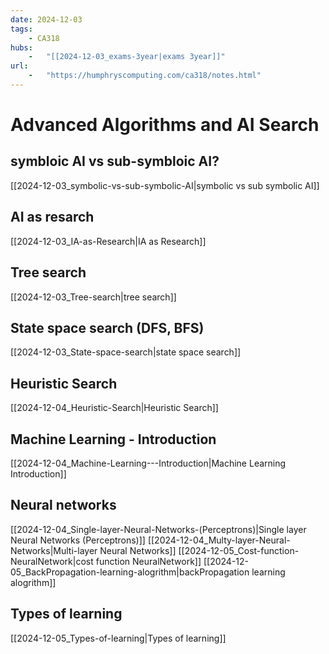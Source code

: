 ```yaml
---
date: 2024-12-03 
tags: 
    - CA318
hubs: 
    -   "[[2024-12-03_exams-3year|exams 3year]]"
url:
    -   "https://humphryscomputing.com/ca318/notes.html"
---
```


# Advanced Algorithms and AI Search

## symbloic AI vs sub-symbloic AI?
[[2024-12-03_symbolic-vs-sub-symbolic-AI|symbolic vs sub symbolic AI]]

## AI as resarch
[[2024-12-03_IA-as-Research|IA as Research]]

## Tree search
[[2024-12-03_Tree-search|tree search]]

## State space search (DFS, BFS)
[[2024-12-03_State-space-search|state space search]]

## Heuristic Search
[[2024-12-04_Heuristic-Search|Heuristic Search]]

## Machine Learning - Introduction 
[[2024-12-04_Machine-Learning---Introduction|Machine Learning   Introduction]]

## Neural networks
[[2024-12-04_Single-layer-Neural-Networks-(Perceptrons)|Single layer Neural Networks (Perceptrons)]]
[[2024-12-04_Multy-layer-Neural-Networks|Multi-layer Neural Networks]]
[[2024-12-05_Cost-function-NeuralNetwork|cost function NeuralNetwork]]
[[2024-12-05_BackPropagation-learning-alogrithm|backPropagation learning alogrithm]]

## Types of learning
[[2024-12-05_Types-of-learning|Types of learning]]

